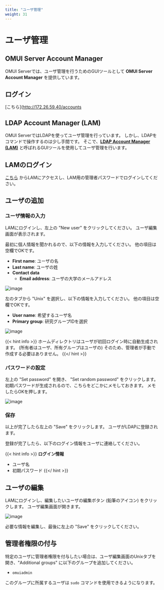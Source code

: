 ```yaml
---
title: "ユーザ管理"
weight: 31
---
```


# ユーザ管理

## OMUI Server Account Manager

OMUI Serverでは、ユーザ管理を行うためのGUIツールとして **OMUI Server Account Manager** を提供しています。

## ログイン

[こちら](http://172.26.59.40/accounts

## LDAP Account Manager (LAM)

OMUI ServerではLDAPを使ってユーザ管理を行っています。
しかし、LDAPをコマンドで操作するのは少し手間です。
そこで、[**LDAP Account Manager (LAM)**](https://www.ldap-account-manager.org) と呼ばれるGUIツールを使用してユーザ管理を行います。

## LAMのログイン

[こちら](http://172.26.59.40/lam) からLAMにアクセスし、LAM用の管理者パスワードでログインしてください。

## ユーザの追加

### ユーザ情報の入力

LAMにログインし、左上の "New user" をクリックしてください。
ユーザ編集画面が表示されます。

最初に個人情報を聞かれるので、以下の情報を入力してください。
他の項目は空欄でOKです。

- **First name**: ユーザの名
- **Last name**: ユーザの姓
- **Contact data**
  - **Email address**: ユーザの大学のメールアドレス

![image](img/lam-new-user-personal.png)

左のタブから "Unix" を選択し、以下の情報を入力してください。
他の項目は空欄でOKです。

- **User name**: 希望するユーザ名
- **Primary group**: 研究グループIDを選択

![image](img/lam-new-user-unix.png)

{{< hint info >}}
ホームディレクトリはユーザが初回ログイン時に自動生成されます。
(所有者はユーザ、所有グループはユーザの)
そのため、管理者が手動で作成する必要はありません。
{{</ hint >}}

### パスワードの設定

左上の "Set password" を開き、 "Set random password" をクリックします。
初期パスワードが生成されるので、こちらをどこかにメモしておきます。
メモしたらOKを押します。

![image](img/lam-set-password.png)

### 保存

以上が完了したら左上の "Save" をクリックします。
ユーザがLDAPに登録されます。

登録が完了したら、以下のログイン情報をユーザに連絡してください。

{{< hint info >}}
**ログイン情報**

- ユーザ名
- 初期パスワード
{{</ hint >}}

## ユーザの編集

LAMにログインし、編集したいユーザの編集ボタン (鉛筆のアイコン) をクリックします。
ユーザ編集画面が開きます。

![image](img/lam-users-list.png)

必要な情報を編集し、最後に左上の "Save" をクリックしてください。

## 管理者権限の付与

特定のユーザに管理者権限を付与したい場合は、ユーザ編集画面のUnixタブを開き、"Additional groups" に以下のグループを追加してください。

- `omuiadmin`

このグループに所属するユーザは `sudo` コマンドを使用できるようになります。

